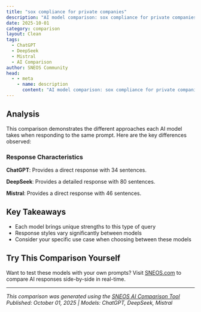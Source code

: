 ```yaml
---
title: "sox compliance for private companies"
description: "AI model comparison: sox compliance for private companies..."
date: 2025-10-01
category: comparison
layout: Clean
tags:
  - ChatGPT
  - DeepSeek
  - Mistral
  - AI Comparison
author: SNEOS Community
head:
  - - meta
    - name: description
      content: "AI model comparison: sox compliance for private companies..."
---
```


<ChatComparison
  title="sox compliance for private companies"
  prompt="sox compliance for private companies"
  :responses='{
    "ChatGPT": "SOX compliance refers to adherence to the Sarbanes-Oxley Act of 2002, a U.S. federal law enacted to protect investors from fraudulent financial reporting by corporations. The law sets requirements for financial practices and corporate governance.\n\n### SOX Compliance and Private Companies\n\n1. **Scope of SOX**  \n   - SOX primarily applies to publicly traded companies and their subsidiaries.\n   - It mandates strict reforms to improve financial disclosures and prevent accounting fraud.\n   - The Act is enforced by the Securities and Exchange Commission (SEC).\n\n2. **Private Companies and SOX**  \n   - Private companies are **not legally required** to comply with SOX because they do not have publicly traded securities.\n   - However, many private companies adopt SOX-like controls voluntarily or due to:\n     - Preparation for an initial public offering (IPO).\n     - Pressure from investors, lenders, or other stakeholders.\n     - Best practices for internal controls and governance.\n     - Contracts with public companies or government agencies that may require compliance.\n\n3. **Why Private Companies Might Adopt SOX Controls**  \n   - Improve financial reporting accuracy and reliability.\n   - Mitigate risk of fraud and errors.\n   - Build investor confidence.\n   - Transition more smoothly if going public.\n   - Meet requirements from partners or financiers who expect these controls.\n\n4. **Key SOX Sections Relevant for Private Companies (if adopted)**  \n   - **Section 302:** Corporate responsibility for financial reports \u2013 involves management certification.\n   - **Section 404:** Internal control assessment \u2013 management and auditors must assess and report on the effectiveness of internal controls.\n   - **Section 409:** Real-time disclosure of material changes.\n\n5. **Implementing SOX-type Controls in Private Companies**  \n   - Establish strong internal controls over financial reporting (ICFR).\n   - Document processes and controls clearly.\n   - Perform regular internal audits.\n   - Ensure segregation of duties.\n   - Monitor and review financial data regularly.\n\n### Summary\n\n- Private companies **are not required** by law to comply with SOX.\n- Many voluntarily implement SOX controls to enhance governance, prepare for public offering, or satisfy external stakeholders.\n- Adoption can improve financial integrity, reduce risks, and support business growth.\n\nIf you want more specific guidance on implementing SOX-like controls in a private company, please let me know!",
    "DeepSeek": "Of course. This is an excellent and crucial topic for private company founders, executives, and investors.\n\nHere is a comprehensive breakdown of SOX compliance for private companies, covering what it is, why it matters even if not legally required, and how to approach it.\n\n### Executive Summary\n\nThe **Sarbanes-Oxley Act (SOX) of 2002** is a U.S. federal law that was enacted in response to major corporate accounting scandals (like Enron and WorldCom). Its primary goal is to protect investors by improving the accuracy and reliability of corporate disclosures.\n\n**The critical point for private companies:** **SOX compliance is not legally mandatory for privately held companies.** The law specifically applies to publicly traded companies in the United States.\n\nHowever, the principles and requirements of SOX have become a **de facto standard for financial \u0022best practices,\u0022** and many private companies find themselves needing to comply with parts of it for various strategic reasons.\n\n---\n\n### 1. When is SOX Compliance Required for a Private Company?\n\nWhile not required by law, a private company may be *effectively required* to comply with certain SOX provisions due to external pressures:\n\n*   **Preparing for an IPO:** This is the most common driver. If a company plans to go public, it must be SOX-compliant. The process of building the necessary controls and procedures takes time (often 1-2 years), so starting early is essential.\n*   **Debt Financing Requirements:** Banks or other lenders may require a certain level of internal control rigor as a condition for a large loan or line of credit. They may specifically request a **SOX 404-like** internal control report.\n*   **Private Equity (PE) or Venture Capital (VC) Backing:** PE/VC firms often mandate portfolio companies to adopt SOX-like controls to protect their investment, improve governance, and make the company more attractive for a future sale or IPO.\n*   **Merger \u0026 Acquisition (M\u0026A) Activity:** If a public company wants to acquire a private company, the acquirer will perform extensive due diligence. A private company with robust, SOX-ready controls is a much more attractive and less risky target, often commanding a higher valuation.\n*   **Customer or Partner Requirements:** Large enterprise customers (especially public companies) may require their significant private vendors to demonstrate strong financial controls and security practices, often modeled on SOX.\n*   **D\u0026O Insurance:** Having strong internal controls can help reduce Directors\u0027 and Officers\u0027 (D\u0026O) insurance premiums by demonstrating a lower risk profile.\n\n---\n\n### 2. Key SOX Provisions Relevant to Private Companies\n\nEven if not adopting the full law, private companies typically focus on a few core sections:\n\n#### **SOX Section 302: Corporate Responsibility for Financial Reports**\n*   **What it is:** Requires CEOs and CFOs to personally certify the accuracy of financial reports.\n*   **Private Company Application:**\n    *   Implement procedures so that the CEO/CFO can confidently sign off on quarterly and annual financial statements.\n    *   This involves establishing disclosure controls and procedures (DCPs) to ensure material information is reported to them.\n\n#### **SOX Section 404: Management Assessment of Internal Controls**\n*   **What it is:** This is the most well-known and costly section. It requires management to annually assess and report on the effectiveness of internal controls over financial reporting (ICFR). For public companies, an external auditor must also attest to this assessment.\n*   **Private Company Application (SOX 404 Lite):**\n    *   **Documentation:** Document key financial processes (e.g., revenue recognition, payroll, accounts payable).\n    *   **Identify Key Controls:** Identify the specific controls that mitigate the risk of a material misstatement in the financials.\n    *   **Test Controls:** Perform testing to ensure these key controls are operating effectively.\n    *   **Remediate Deficiencies:** Fix any gaps or weaknesses found during testing.\n\n#### **SOX Section 409: Real-Time Issuer Disclosures**\n*   **What it is:** Requires public companies to disclose material changes in their financial condition or operations on a rapid basis (8-K filings).\n*   **Private Company Application:** Implement systems and processes to identify material events quickly and have a protocol for communicating them to the board and major investors.\n\n---\n\n### 3. A Phased Approach to SOX Compliance for a Private Company\n\nTrying to implement everything at once is costly and disruptive. A phased, risk-based approach is recommended.\n\n**Phase 1: Scoping \u0026 Risk Assessment (The Foundation)**\n*   **Secure Board/Management Buy-in:** Explain the strategic benefits (e.g., cleaner financials, reduced fraud risk, IPO readiness).\n*   **Identify In-Scope Areas:** Focus on high-risk areas first. **Revenue Recognition** is almost always the top priority, followed by areas like cash, payroll, and inventory.\n*   **Perform a Risk Assessment:** Identify what could go wrong in these key processes.\n*   **Establish a Project Team:** Designate an internal owner (often the Controller or CFO) and consider hiring external SOX consultants if expertise is lacking.\n\n**Phase 2: Documentation**\n*   **Process Narratives:** Write down, in plain English, how each key process works from start to finish.\n*   **Flowcharts:** Create visual representations of the processes.\n*   **Risk \u0026 Control Matrix (RCM):** This is the core document. It links:\n    *   The financial statement assertion (e.g., \u0022Revenue is recorded accurately\u0022).\n    *   The risk (\u0022Risk that revenue is recorded for a product not yet delivered\u0022).\n    *   The control that mitigates the risk (\u0022Monthly reconciliation of deferred revenue\u0022).\n    *   Who performs the control and how often.\n\n**Phase 3: Testing \u0026 Remediation**\n*   **Test Design Effectiveness:** \u0022Is the control designed properly to prevent/detect an error?\u0022\n*   **Test Operating Effectiveness:** \u0022Is the control actually working as designed over a period of time?\u0022 This involves pulling samples and checking evidence.\n*   **Remediate Gaps:** If a control is missing or broken, develop and implement a fix. Re-test the control after the fix is in place.\n\n**Phase 4: Sustainability \u0026 Optimization**\n*   **Ongoing Monitoring:** SOX is not a one-time project. Controls need to be monitored and re-tested periodically (at least annually).\n*   **Automation:** Use technology to make controls more efficient and less prone to human error (e.g., automated system reconciliations, workflow approvals in an ERP).\n\n---\n\n### 4. Benefits of Voluntary SOX Compliance\n\n*   **Stronger Internal Controls:** Reduces the risk of fraud, embezzlement, and financial misstatement.\n*   **Cleaner and More Reliable Financials:** Improves the confidence of management, the board, and investors in the company\u0027s numbers.\n*   **Operational Efficiency:** Documenting processes often reveals redundancies and inefficiencies that can be streamlined.\n*   **Enhanced Company Culture:** Promotes a culture of accountability, discipline, and transparency.\n*   **Increased Valuation:** A \u0022SOX-ready\u0022 company is de-risked and more attractive to acquirers and public market investors.\n\n### 5. Potential Challenges \u0026 Costs\n\n*   **Cost:** Significant investment in internal time, and potentially external consultants and software.\n*   **Resource Intensive:** Can divert key finance and IT staff from their day-to-day roles.\n*   **Bureaucracy:** Can be perceived as adding unnecessary red tape and slowing down processes.\n*   **Complexity:** Understanding the requirements and applying them correctly can be challenging.\n\n### Conclusion\n\nFor a private company with no outside pressure, full SOX compliance is optional. However, adopting its core principles\u2014particularly around **strong internal controls, financial discipline, and executive accountability**\u2014is a hallmark of a well-managed, scalable, and investable business.\n\nEven a \u0022SOX Lite\u0022 approach focused on the highest-risk areas can yield significant benefits, positioning the company for future growth, financing, or a successful exit.",
    "Mistral": "SOX (Sarbanes-Oxley Act) compliance is primarily focused on public companies, as it was enacted in response to corporate accounting scandals to protect shareholders and the general public from accounting errors and fraudulent practices in the enterprise. However, private companies can also benefit from adopting SOX-like practices to enhance their internal controls, financial reporting, and overall governance. Here are some key areas where private companies might consider implementing SOX-like compliance:\n\n### 1. **Internal Controls**\n   - **Documentation**: Establish and document internal controls over financial reporting.\n   - **Testing**: Regularly test and evaluate the effectiveness of these controls.\n   - **Remediation**: Address any identified weaknesses or deficiencies promptly.\n\n### 2. **Financial Reporting**\n   - **Accuracy**: Ensure that financial statements are accurate and reliable.\n   - **Transparency**: Maintain transparency in financial reporting to build trust with stakeholders.\n   - **Audits**: Conduct regular internal and external audits to verify the accuracy of financial statements.\n\n### 3. **Corporate Governance**\n   - **Board of Directors**: Establish a strong and independent board of directors.\n   - **Audit Committee**: Form an audit committee responsible for overseeing financial reporting and internal controls.\n   - **Ethics and Compliance**: Implement a code of ethics and compliance programs to ensure ethical behavior and compliance with laws and regulations.\n\n### 4. **Whistleblower Protection**\n   - **Policies**: Develop policies to protect whistleblowers who report fraudulent activities.\n   - **Reporting Mechanisms**: Establish anonymous reporting mechanisms for employees to report concerns without fear of retaliation.\n\n### 5. **Risk Management**\n   - **Identification**: Identify and assess risks that could impact financial reporting and operations.\n   - **Mitigation**: Implement strategies to mitigate identified risks.\n   - **Monitoring**: Continuously monitor and update risk management practices.\n\n### 6. **Documentation and Record-Keeping**\n   - **Retention Policies**: Develop and enforce document retention policies.\n   - **Access Controls**: Implement controls to ensure that only authorized personnel have access to sensitive financial information.\n\n### 7. **Training and Awareness**\n   - **Employee Training**: Provide regular training to employees on internal controls, financial reporting, and ethical standards.\n   - **Awareness Programs**: Conduct awareness programs to keep employees informed about compliance requirements and best practices.\n\n### 8. **Technology and Security**\n   - **IT Controls**: Implement IT controls to protect financial data and systems.\n   - **Cybersecurity**: Ensure robust cybersecurity measures to safeguard against data breaches and cyber threats.\n\n### Benefits of SOX-Like Compliance for Private Companies\n- **Improved Financial Integrity**: Enhances the accuracy and reliability of financial statements.\n- **Risk Mitigation**: Reduces the risk of financial misstatements and fraud.\n- **Investor Confidence**: Builds trust with investors and other stakeholders.\n- **Operational Efficiency**: Streamlines processes and improves operational efficiency.\n- **Regulatory Readiness**: Prepares the company for potential future regulatory requirements or public offerings.\n\n### Implementation Steps\n1. **Assessment**: Conduct a thorough assessment of current internal controls and financial reporting processes.\n2. **Planning**: Develop a comprehensive plan to implement SOX-like controls.\n3. **Execution**: Execute the plan, including training, documentation, and system upgrades.\n4. **Monitoring**: Continuously monitor and evaluate the effectiveness of the implemented controls.\n5. **Adjustment**: Make necessary adjustments based on monitoring results and changing regulatory environments.\n\nWhile private companies are not legally required to comply with SOX, adopting similar practices can significantly enhance their financial integrity, operational efficiency, and overall governance."
  }'
  published-date="19:17"
/>

## Analysis

This comparison demonstrates the different approaches each AI model takes when responding to the same prompt. Here are the key differences observed:

### Response Characteristics

**ChatGPT**: Provides a direct response with 34 sentences. 

**DeepSeek**: Provides a detailed response with 80 sentences. 

**Mistral**: Provides a direct response with 46 sentences. 

## Key Takeaways

- Each model brings unique strengths to this type of query
- Response styles vary significantly between models
- Consider your specific use case when choosing between these models

## Try This Comparison Yourself

Want to test these models with your own prompts? Visit [SNEOS.com](https://sneos.com) to compare AI responses side-by-side in real-time.

---

*This comparison was generated using the [SNEOS AI Comparison Tool](https://sneos.com)*
*Published: October 01, 2025 | Models: ChatGPT, DeepSeek, Mistral*
